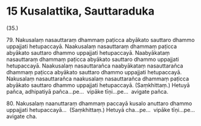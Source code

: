 # 15 Kusalattika, Sauttaraduka

(35.)

79\. Nakusalaṃ nasauttaraṃ dhammaṃ paṭicca abyākato sauttaro dhammo uppajjati hetupaccayā. Naakusalaṃ nasauttaraṃ dhammaṃ paṭicca abyākato sauttaro dhammo uppajjati hetupaccayā. Naabyākataṃ nasauttaraṃ dhammaṃ paṭicca abyākato sauttaro dhammo uppajjati hetupaccayā. Naakusalaṃ nasauttarañca naabyākataṃ nasauttarañca dhammaṃ paṭicca abyākato sauttaro dhammo uppajjati hetupaccayā. Nakusalaṃ nasauttarañca naakusalaṃ nasauttarañca dhammaṃ paṭicca abyākato sauttaro dhammo uppajjati hetupaccayā. (Saṃkhittaṃ.) Hetuyā pañca, adhipatiyā pañca…pe…  vipāke tīṇi…pe…  avigate pañca.

80\. Nakusalaṃ naanuttaraṃ dhammaṃ paccayā kusalo anuttaro dhammo uppajjati hetupaccayā…  (Saṃkhittaṃ.) Hetuyā cha…pe…  vipāke tīṇi…pe…  avigate cha.

